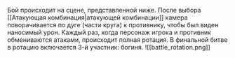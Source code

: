 
Бой происходит на сцене, представленной ниже. После выбора [[Атакующая комбинация|атакующей комбинации]] камера поворачивается по дуге (части круга) к противнику, чтобы был виден наносимый урон. Каждый раз, когда персонаж игрока и противник обмениваются атаками, происходит полная ротация. В финальной битве в ротацию включается 3-й участник: богиня.
![[battle_rotation.png]]
